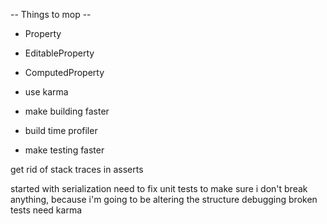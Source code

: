 -- Things to mop --
- Property
- EditableProperty
- ComputedProperty

- use karma
- make building faster
- build time profiler
- make testing faster


get rid of stack traces in asserts


started with serialization
need to fix unit tests to make sure i don't break anything, because i'm going to be altering the structure
debugging broken tests
need karma